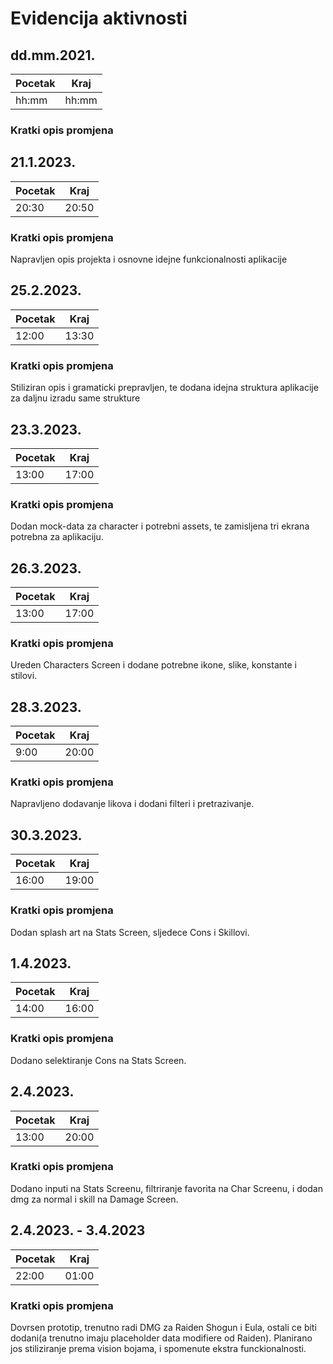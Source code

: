 # Evidencija aktivnosti
## dd.mm.2021.
Pocetak | Kraj
------- | ----
hh:mm   | hh:mm
### Kratki opis promjena


## 21.1.2023.
Pocetak | Kraj
------- | ----
20:30   | 20:50
### Kratki opis promjena
Napravljen opis projekta i osnovne idejne funkcionalnosti aplikacije

## 25.2.2023.
Pocetak | Kraj
------- | ----
12:00   | 13:30
### Kratki opis promjena
Stiliziran opis i gramaticki prepravljen, te dodana idejna struktura aplikacije za daljnu izradu same strukture

## 23.3.2023.
Pocetak | Kraj
------- | ----
13:00   | 17:00
### Kratki opis promjena
Dodan mock-data za character i potrebni assets, te zamisljena tri ekrana potrebna za aplikaciju. 

## 26.3.2023.
Pocetak | Kraj
------- | ----
13:00   | 17:00
### Kratki opis promjena
Ureden Characters Screen i dodane potrebne ikone, slike, konstante i stilovi.

## 28.3.2023.
Pocetak | Kraj
------- | ----
9:00   | 20:00
### Kratki opis promjena
Napravljeno dodavanje likova i dodani filteri i pretrazivanje. 

## 30.3.2023.
Pocetak | Kraj
------- | ----
16:00   | 19:00
### Kratki opis promjena
Dodan splash art na Stats Screen, sljedece Cons i Skillovi.

## 1.4.2023.
Pocetak | Kraj
------- | ----
14:00   | 16:00
### Kratki opis promjena
Dodano selektiranje Cons na Stats Screen.

## 2.4.2023.
Pocetak | Kraj
------- | ----
13:00   | 20:00
### Kratki opis promjena
Dodano inputi na Stats Screenu, filtriranje favorita na Char Screenu, i dodan dmg za normal i skill na Damage Screen.

## 2.4.2023. - 3.4.2023
Pocetak | Kraj
------- | ----
22:00   | 01:00
### Kratki opis promjena
Dovrsen prototip, trenutno radi DMG za Raiden Shogun i Eula, ostali ce biti dodani(a trenutno imaju placeholder data modifiere od Raiden). Planirano jos stiliziranje prema vision bojama, i spomenute ekstra funckionalnosti.
